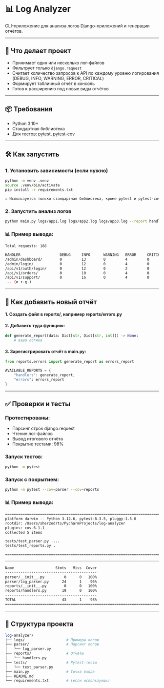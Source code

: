# 📊 Log Analyzer

CLI-приложение для анализа логов Django-приложений и генерации отчётов.

---

## 🧾 Что делает проект

- Принимает один или несколько лог-файлов
- Фильтрует только `django.request`
- Считает количество запросов к API по каждому уровню логирования (DEBUG, INFO, WARNING, ERROR, CRITICAL)
- Формирует табличный отчёт в консоль
- Готов к расширению под новые виды отчётов

---

## 📦 Требования

-  Python 3.10+
- Стандартная библиотека
- Для тестов: pytest, pytest-cov

---

## 🛠 Как запустить

### 1. Установить зависимости (если нужно)

```bash
python -m venv .venv
source .venv/bin/activate
pip install -r requirements.txt

⚠️ Используется только стандартная библиотека, кроме pytest и pytest-cov для тестов !
```
### 2. Запустить анализ логов
```bash
python main.py logs/app1.log logs/app2.log logs/app3.log --report handlers
```

###  📊 Пример вывода:
```bash
Total requests: 188

HANDLER                  DEBUG     INFO      WARNING   ERROR     CRITICAL  
/admin/dashboard/        0         13        0         4         0         
/admin/login/            0         12        0         4         0         
/api/v1/auth/login/      0         12        0         2         0         
/api/v1/orders/          0         10        0         4         0         
/api/v1/support/         0         16        0         4         0         
... (и т.д.)
```

---

## 🧩 Как добавить новый отчёт

#### 1. Создать файл в reports/, например reports/errors.py
#### 2. Добавить туда функцию:
```python
def generate_report(data: Dict[str, Dict[str, int]]) -> None:
    # ваша логика
```
#### 3. Зарегистрировать отчёт в main.py:
```python
from reports.errors import generate_report as errors_report

AVAILABLE_REPORTS = {
    "handlers": generate_report,
    "errors": errors_report
}
```

---

## ✅ Проверки и тесты

### Протестированы:
- Парсинг строк django.request
- Чтение лог-файлов
- Вывод итогового отчёта
- Покрытие тестами: 98%

### Запуск тестов:
```bash
python -m pytest
```
### Запуск с покрытием:
```bash
python -m pytest --cov=parser --cov=reports
```

###  📊 Пример вывода:
```bash
========================================================================================== test session starts ==========================================================================================
platform darwin -- Python 3.12.6, pytest-8.3.5, pluggy-1.5.0
rootdir: /Users/sherzodrts/PycharmProjects/log-analyzer
plugins: cov-6.1.1
collected 5 items                                                                                                                                                                                       

tests/test_parser.py ....                                                                                                                                                                         [ 80%]
tests/test_reports.py .                                                                                                                                                                           [100%]

============================================================================================ tests coverage =============================================================================================
___________________________________________________________________________ coverage: platform darwin, python 3.12.6-final-0 ____________________________________________________________________________

Name                   Stmts   Miss  Cover
------------------------------------------
parser/__init__.py         0      0   100%
parser/log_parser.py      24      1    96%
reports/__init__.py        0      0   100%
reports/handlers.py       19      0   100%
------------------------------------------
TOTAL                     43      1    98%
=========================================================================================== 5 passed in 0.03s ===========================================================================================
```

---

## 📁 Структура проекта
```perl
log-analyzer/
├── logs/                   # Примеры логов
├── parser/                 # Парсинг логов
│   └── log_parser.py
├── reports/                # Отчёты
│   └── handlers.py
├── tests/                  # Pytest-тесты
│   └── test_parser.py
├── main.py                 # Точка входа
├── README.md
└── requirements.txt        # (если используешь)
```




